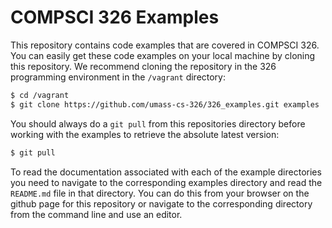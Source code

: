 # COMPSCI 326 Examples

This repository contains code examples that are covered in
COMPSCI 326. You can easily get these code examples on your local
machine by cloning this repository. We recommend cloning the
repository in the 326 programming environment in the `/vagrant`
directory:

```bash
$ cd /vagrant
$ git clone https://github.com/umass-cs-326/326_examples.git examples
```

You should always do a `git pull` from this repositories directory
before working with the examples to retrieve the absolute latest
version:

```bash
$ git pull
```

To read the documentation associated with each of the example
directories you need to navigate to the corresponding examples
directory and read the `README.md` file in that directory. You can do
this from your browser on the github page for this repository or
navigate to the corresponding directory from the command line and use
an editor.

